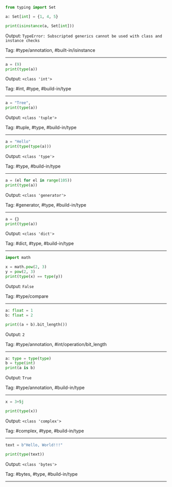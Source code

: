 ```python
from typing import Set

a: Set[int] = {1, 4, 5}

print(isinstance(a, Set[int]))
```
Output: `TypeError: Subscripted generics cannot be used with class and instance checks`

Tag: #type/annotation, #built-in/isinstance

---
```python
a = (9)
print(type(a))
```
Output: `<class 'int'>`

Tag: #int, #type, #build-in/type

---
```python
a = "Tree",
print(type(a))
```
Output: `<class 'tuple'>`

Tag: #tuple, #type, #build-in/type

---
```python
a = "Hello"
print(type(type(a)))
```
Output: `<class 'type'>`

Tag: #type, #build-in/type

---
```python
a = (el for el in range(105))
print(type(a))
```
Output: `<class 'generator'>`

Tag: #generator, #type, #build-in/type

---
```python
a = {}
print(type(a))
```
Output: `<class 'dict'>`

Tag: #dict, #type, #build-in/type

---
```python
import math

x = math.pow(2, 3)
y = pow(2, 3)
print(type(x) == type(y))
```
Output: `False`

Tag: #type/compare

---
```python
a: float = 1
b: float = 2

print((a + b).bit_length())
```
Output: `2`

Tag: #type/annotation, #int/operation/bit_length

---
```python
a: type = type(type)
b = type(int)
print(a is b)
```
Output: `True`

Tag: #type/annotation, #build-in/type

---

```python
x = 3+5j

print(type(x))
```
Output: `<class 'complex'>`

Tag: #complex,  #type, #build-in/type

---

```python
text = b"Hello, World!!!"

print(type(text))
```
Output: `<class 'bytes'>`

Tag: #bytes,  #type, #build-in/type

---



